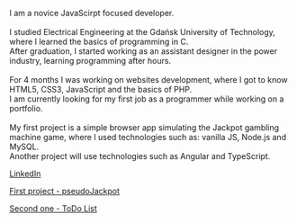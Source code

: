 I am a novice JavaScirpt focused developer. <br /> <br />
I studied Electrical Engineering at the Gdańsk University of Technology, where I learned the basics of programming in C. <br />
After graduation, I started working as an assistant designer in the power industry, learning programming after hours. <br /> <br />
For 4 months I was working on websites development, where I got to know HTML5, CSS3, JavaScript and the basics of PHP. <br />
I am currently looking for my first job as a programmer while working on a portfolio. <br /> <br />
My first project is a simple browser app simulating the Jackpot gambling machine game, where I used technologies such as: vanilla JS, Node.js and MySQL. <br />
Another project will use technologies such as Angular and TypeScript. <br />

[LinkedIn](https://www.linkedin.com/in/paweł-Małek)

[First project - pseudoJackpot](http://drawit.click/)

[Second one - ToDo List](http://drawit.click:443/)
